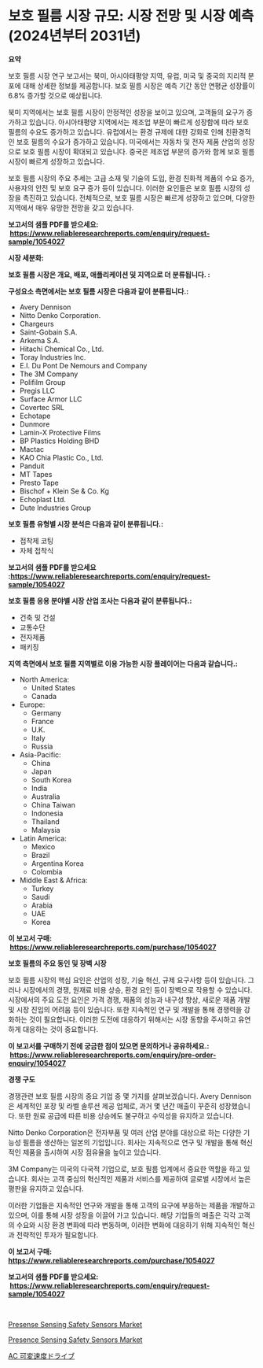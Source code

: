 <p><h1>보호 필름 시장 규모: 시장 전망 및 시장 예측 (2024년부터 2031년)</h1></p><p><strong>요약</strong></p>
<p><p>보호 필름 시장 연구 보고서는 북미, 아시아태평양 지역, 유럽, 미국 및 중국의 지리적 분포에 대해 상세한 정보를 제공합니다. 보호 필름 시장은 예측 기간 동안 연평균 성장률이 6.8% 증가할 것으로 예상됩니다.</p><p>북미 지역에서는 보호 필름 시장이 안정적인 성장을 보이고 있으며, 고객들의 요구가 증가하고 있습니다. 아시아태평양 지역에서는 제조업 부문이 빠르게 성장함에 따라 보호 필름의 수요도 증가하고 있습니다. 유럽에서는 환경 규제에 대한 강화로 인해 친환경적인 보호 필름의 수요가 증가하고 있습니다. 미국에서는 자동차 및 전자 제품 산업의 성장으로 보호 필름 시장이 확대되고 있습니다. 중국은 제조업 부문의 증가와 함께 보호 필름 시장이 빠르게 성장하고 있습니다.</p><p>보호 필름 시장의 주요 추세는 고급 소재 및 기술의 도입, 환경 친화적 제품의 수요 증가, 사용자의 안전 및 보호 요구 증가 등이 있습니다. 이러한 요인들은 보호 필름 시장의 성장을 촉진하고 있습니다. 전체적으로, 보호 필름 시장은 빠르게 성장하고 있으며, 다양한 지역에서 매우 유망한 전망을 갖고 있습니다.</p></p>
<p><strong>보고서의 샘플 PDF를 받으세요: &nbsp;<a href="https://www.reliableresearchreports.com/enquiry/request-sample/1054027">https://www.reliableresearchreports.com/enquiry/request-sample/1054027</a></strong></p>
<p><strong>시장 세분화:</strong></p>
<p><strong> 보호 필름 시장은 개요, 배포, 애플리케이션 및 지역으로 더 분류됩니다. :</strong></p>
<p><strong>구성요소 측면에서는 보호 필름 시장은 다음과 같이 분류됩니다.:</strong></p>
<p><ul><li>Avery Dennison</li><li>Nitto Denko Corporation.</li><li>Chargeurs</li><li>Saint-Gobain S.A.</li><li>Arkema S.A.</li><li>Hitachi Chemical Co., Ltd.</li><li>Toray Industries Inc.</li><li>E.I. Du Pont De Nemours and Company</li><li>The 3M Company</li><li>Polifilm Group</li><li>Pregis LLC</li><li>Surface Armor LLC</li><li>Covertec SRL</li><li>Echotape</li><li>Dunmore</li><li>Lamin-X Protective Films</li><li>BP Plastics Holding BHD</li><li>Mactac</li><li>KAO Chia Plastic Co., Ltd.</li><li>Panduit</li><li>MT Tapes</li><li>Presto Tape</li><li>Bischof + Klein Se & Co. Kg</li><li>Echoplast Ltd.</li><li>Dute Industries Group</li></ul></p>
<p><strong> 보호 필름 유형별 시장 분석은 다음과 같이 분류됩니다.:</strong></p>
<p><ul><li>접착제 코팅</li><li>자체 접착식</li></ul></p>
<p><strong>보고서의 샘플 PDF를 받으세요 :<a href="https://www.reliableresearchreports.com/enquiry/request-sample/1054027">https://www.reliableresearchreports.com/enquiry/request-sample/1054027</a></strong></p>
<p><strong> 보호 필름 응용 분야별 시장 산업 조사는 다음과 같이 분류됩니다.:</strong></p>
<p><ul><li>건축 및 건설</li><li>교통수단</li><li>전자제품</li><li>패키징</li></ul></p>
<p><strong>지역 측면에서 보호 필름 지역별로 이용 가능한 시장 플레이어는 다음과 같습니다.:</strong></p>
<p><ul>
    <li>
        North America:
        <ul>
            <li>United States</li>
            <li>Canada</li>
        </ul>
    </li>
    <li>
        Europe:
        <ul>
            <li>Germany</li>
            <li>France</li>
            <li>U.K.</li>
            <li>Italy</li>
            <li>Russia</li>
        </ul>
    </li>
    <li>
        Asia-Pacific:
        <ul>
            <li>China</li>
            <li>Japan</li>
            <li>South Korea</li>
            <li>India</li>
            <li>Australia</li>
            <li>China Taiwan</li>
            <li>Indonesia</li>
            <li>Thailand</li>
            <li>Malaysia</li>
        </ul>
    </li>
    <li>
        Latin America:
        <ul>
            <li>Mexico</li>
            <li>Brazil</li>
            <li>Argentina Korea</li>
            <li>Colombia</li>
        </ul>
    </li>
    <li>
        Middle East & Africa:
        <ul>
            <li>Turkey</li>
            <li>Saudi</li>
            <li>Arabia</li>
            <li>UAE</li>
            <li>Korea</li>
        </ul>
    </li>
    </ul></p>
<p><strong>이 보고서 구매: &nbsp;<a href="https://www.reliableresearchreports.com/purchase/1054027">https://www.reliableresearchreports.com/purchase/1054027</a></strong></p>
<p><strong>보호 필름의 주요 동인 및 장벽 시장</strong></p>
<p><p>보호 필름 시장의 핵심 요인은 산업의 성장, 기술 혁신, 규제 요구사항 등이 있습니다. 그러나 시장에서의 경쟁, 원재료 비용 상승, 환경 요인 등이 장벽으로 작용할 수 있습니다. 시장에서의 주요 도전 요인은 가격 경쟁, 제품의 성능과 내구성 향상, 새로운 제품 개발 및 시장 진입의 어려움 등이 있습니다. 또한 지속적인 연구 및 개발을 통해 경쟁력을 강화하는 것이 필요합니다. 이러한 도전에 대응하기 위해서는 시장 동향을 주시하고 유연하게 대응하는 것이 중요합니다.</p></p>
<p><strong>이 보고서를 구매하기 전에 궁금한 점이 있으면 문의하거나 공유하세요.: &nbsp;<a href="https://www.reliableresearchreports.com/enquiry/pre-order-enquiry/1054027">https://www.reliableresearchreports.com/enquiry/pre-order-enquiry/1054027</a></strong></p>
<p><strong>경쟁 구도</strong></p>
<p><p>경쟁관련 보호 필름 시장의 중요 기업 중 몇 가지를 살펴보겠습니다. Avery Dennison은 세계적인 포장 및 라벨 솔루션 제공 업체로, 과거 몇 년간 매출이 꾸준히 성장했습니다. 또한 원료 공급에 따른 비용 상승에도 불구하고 수익성을 유지하고 있습니다.</p><p>Nitto Denko Corporation은 전자부품 및 여러 산업 분야를 대상으로 하는 다양한 기능성 필름을 생산하는 일본의 기업입니다. 회사는 지속적으로 연구 및 개발을 통해 혁신적인 제품을 출시하여 시장 점유율을 높이고 있습니다.</p><p>3M Company는 미국의 다국적 기업으로, 보호 필름 업계에서 중요한 역할을 하고 있습니다. 회사는 고객 중심의 혁신적인 제품과 서비스를 제공하여 글로벌 시장에서 높은 평판을 유지하고 있습니다.</p><p>이러한 기업들은 지속적인 연구와 개발을 통해 고객의 요구에 부응하는 제품을 개발하고 있으며, 이를 통해 시장 성장을 이끌어 가고 있습니다. 해당 기업들의 매출은 각각 고객의 수요와 시장 환경 변화에 따라 변동하며, 이러한 변화에 대응하기 위해 지속적인 혁신과 전략적인 투자가 필요합니다.</p></p>
<p><strong>이 보고서 구매: &nbsp; <a href="https://www.reliableresearchreports.com/purchase/1054027">https://www.reliableresearchreports.com/purchase/1054027</a></strong></p>
<p><strong>보고서의 샘플 PDF를 받으세요: &nbsp;<a href="https://www.reliableresearchreports.com/enquiry/request-sample/1054027">https://www.reliableresearchreports.com/enquiry/request-sample/1054027</a></strong><strong></strong></p>
<p>&nbsp;</p>
<p><p><a href="https://issuu.com/reportprime-2/docs/presense-sensing-safety-sensors-market-size-2030.p">Presense Sensing Safety Sensors Market</a></p><p><a href="https://issuu.com/reportprime-2/docs/presence-sensing-safety-sensors-market-size-2030.p">Presence Sensing Safety Sensors Market</a></p><p><a href="https://github.com/mohamedbakry57/Market-Research-Report-List-3/blob/main/91052234842.md">AC 可変速度ドライブ</a></p></p>